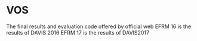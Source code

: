 # VOS
The final results and evaluation code offered by official web
EFRM 16 is the results of DAVIS 2016
EFRM 17 is the results of DAVIS2017
